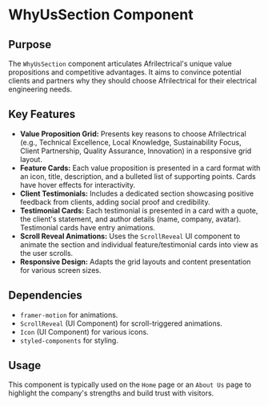 # WhyUsSection Component

## Purpose
The `WhyUsSection` component articulates Afrilectrical's unique value propositions and competitive advantages. It aims to convince potential clients and partners why they should choose Afrilectrical for their electrical engineering needs.

## Key Features
- **Value Proposition Grid:** Presents key reasons to choose Afrilectrical (e.g., Technical Excellence, Local Knowledge, Sustainability Focus, Client Partnership, Quality Assurance, Innovation) in a responsive grid layout.
- **Feature Cards:** Each value proposition is presented in a card format with an icon, title, description, and a bulleted list of supporting points. Cards have hover effects for interactivity.
- **Client Testimonials:** Includes a dedicated section showcasing positive feedback from clients, adding social proof and credibility.
- **Testimonial Cards:** Each testimonial is presented in a card with a quote, the client's statement, and author details (name, company, avatar). Testimonial cards have entry animations.
- **Scroll Reveal Animations:** Uses the `ScrollReveal` UI component to animate the section and individual feature/testimonial cards into view as the user scrolls.
- **Responsive Design:** Adapts the grid layouts and content presentation for various screen sizes.

## Dependencies
- `framer-motion` for animations.
- `ScrollReveal` (UI Component) for scroll-triggered animations.
- `Icon` (UI Component) for various icons.
- `styled-components` for styling.

## Usage
This component is typically used on the `Home` page or an `About Us` page to highlight the company's strengths and build trust with visitors.